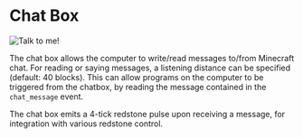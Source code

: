 # Chat Box

![Talk to me!](block:computronics:computronics.chatBox)

The chat box allows the computer to write/read messages to/from Minecraft chat. For reading or saying messages, a listening distance can be specified (default: 40 blocks). This can allow programs on the computer to be triggered from the chatbox, by reading the message contained in the `chat_message` event. 

The chat box emits a 4-tick redstone pulse upon receiving a message, for integration with various redstone control.
